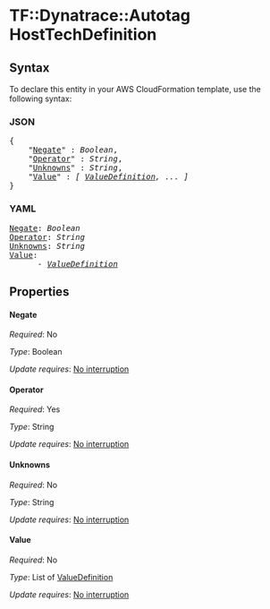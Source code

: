 # TF::Dynatrace::Autotag HostTechDefinition

## Syntax

To declare this entity in your AWS CloudFormation template, use the following syntax:

### JSON

<pre>
{
    "<a href="#negate" title="Negate">Negate</a>" : <i>Boolean</i>,
    "<a href="#operator" title="Operator">Operator</a>" : <i>String</i>,
    "<a href="#unknowns" title="Unknowns">Unknowns</a>" : <i>String</i>,
    "<a href="#value" title="Value">Value</a>" : <i>[ <a href="valuedefinition.md">ValueDefinition</a>, ... ]</i>
}
</pre>

### YAML

<pre>
<a href="#negate" title="Negate">Negate</a>: <i>Boolean</i>
<a href="#operator" title="Operator">Operator</a>: <i>String</i>
<a href="#unknowns" title="Unknowns">Unknowns</a>: <i>String</i>
<a href="#value" title="Value">Value</a>: <i>
      - <a href="valuedefinition.md">ValueDefinition</a></i>
</pre>

## Properties

#### Negate

_Required_: No

_Type_: Boolean

_Update requires_: [No interruption](https://docs.aws.amazon.com/AWSCloudFormation/latest/UserGuide/using-cfn-updating-stacks-update-behaviors.html#update-no-interrupt)

#### Operator

_Required_: Yes

_Type_: String

_Update requires_: [No interruption](https://docs.aws.amazon.com/AWSCloudFormation/latest/UserGuide/using-cfn-updating-stacks-update-behaviors.html#update-no-interrupt)

#### Unknowns

_Required_: No

_Type_: String

_Update requires_: [No interruption](https://docs.aws.amazon.com/AWSCloudFormation/latest/UserGuide/using-cfn-updating-stacks-update-behaviors.html#update-no-interrupt)

#### Value

_Required_: No

_Type_: List of <a href="valuedefinition.md">ValueDefinition</a>

_Update requires_: [No interruption](https://docs.aws.amazon.com/AWSCloudFormation/latest/UserGuide/using-cfn-updating-stacks-update-behaviors.html#update-no-interrupt)

